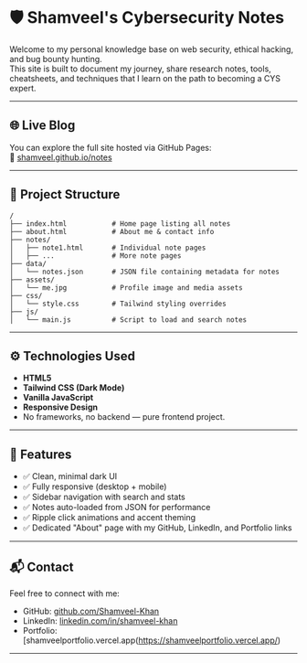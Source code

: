 # 🛡️ Shamveel's Cybersecurity Notes

Welcome to my personal knowledge base on web security, ethical hacking, and bug bounty hunting.  
This site is built to document my journey, share research notes, tools, cheatsheets, and techniques that I learn on the path to becoming a CYS expert.

---

## 🌐 Live Blog

You can explore the full site hosted via GitHub Pages:  
🔗 [shamveel.github.io/notes](https://shamveel.github.io/notes)

---

## 📁 Project Structure
```
/
├── index.html           # Home page listing all notes
├── about.html           # About me & contact info
├── notes/
│   ├── note1.html       # Individual note pages
│   ├── ...              # More note pages
├── data/
│   └── notes.json       # JSON file containing metadata for notes
├── assets/
│   └── me.jpg           # Profile image and media assets
├── css/
│   └── style.css        # Tailwind styling overrides
├── js/
│   └── main.js          # Script to load and search notes
```

---

## ⚙️ Technologies Used

- **HTML5**
- **Tailwind CSS (Dark Mode)**
- **Vanilla JavaScript**
- **Responsive Design**
- No frameworks, no backend — pure frontend project.

---

## 🚀 Features

- ✅ Clean, minimal dark UI
- ✅ Fully responsive (desktop + mobile)
- ✅ Sidebar navigation with search and stats
- ✅ Notes auto-loaded from JSON for performance
- ✅ Ripple click animations and accent theming
- ✅ Dedicated "About" page with my GitHub, LinkedIn, and Portfolio links

---

## 📬 Contact

Feel free to connect with me:

- GitHub: [github.com/Shamveel-Khan](https://github.com/Shamveel-Khan)
- LinkedIn: [linkedin.com/in/shamveel-khan](https://www.linkedin.com/in/shamveel-khan)
- Portfolio: [shamveelportfolio.vercel.app(https://shamveelportfolio.vercel.app/)

---
